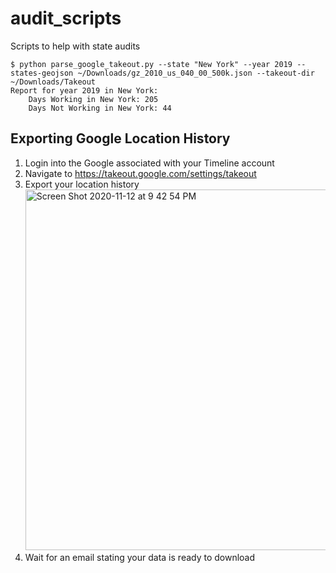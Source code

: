 # audit_scripts
Scripts to help with state audits

```
$ python parse_google_takeout.py --state "New York" --year 2019 --states-geojson ~/Downloads/gz_2010_us_040_00_500k.json --takeout-dir ~/Downloads/Takeout
Report for year 2019 in New York:
	Days Working in New York: 205
	Days Not Working in New York: 44
```

## Exporting Google Location History
1) Login into the Google associated with your Timeline account
2) Navigate to https://takeout.google.com/settings/takeout
3) Export your location history <img width="577" alt="Screen Shot 2020-11-12 at 9 42 54 PM" src="https://user-images.githubusercontent.com/808798/99022145-20918e00-2530-11eb-8c65-e90e4ceadb73.png">
4) Wait for an email stating your data is ready to download

